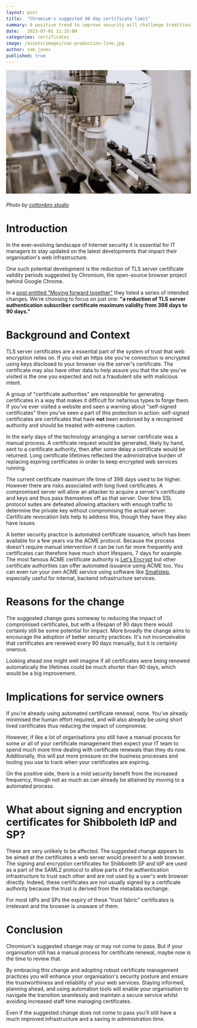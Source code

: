```yaml
---
layout: post
title:  "Chromium's suggested 90 day certificate limit"
summary: A positive trend to improve security will challenge traditional behaviours around server certificates.
date:   2023-07-01 11:15:00
categories: certificates
image: /assets/images/can-production-line.jpg
author: sam_jones
published: true
---
```


![A can production line](/assets/images/can-production-line.jpg)

###### Photo by [cottonbro studio](https://www.pexels.com/@cottonbro/)

# Introduction

In the ever-evolving landscape of Internet security it is essential for IT managers to stay updated on the latest
developments that impact their organisation's web infrastructure.

One such potential development is the reduction of TLS server certificate validity periods suggested by Chromium, the
open-source browser project behind Google Chrome.

In
a [post entitled "Moving forward together"](https://www.chromium.org/Home/chromium-security/root-ca-policy/moving-forward-together/)
they listed a series of intended changes. We're choosing to focus on just one: **"a reduction of TLS server
authentication subscriber certificate maximum validity from 398 days to 90 days."**

# Background and Context

TLS server certificates are a essential part of the system of trust that web encryption relies on.
If you visit an https site you're connection is encrypted using keys disclosed to your browser via the server's
certificate. The certificate may also have other data to help assure you that the site you've visited is the one you
expected and not a fraudulent site with malicious intent.

A group of "certificate authorities" are responsible for generating certificates in a way that makes it difficult for
nefarious types to forge them. 
If you've ever visited a website and seen a warning about "self-signed certificates" then you've seen a part of this
protection in action: self-signed certificates are certificates that have **not** been endorsed by a recognised authority
and should be treated with extreme caution.

In the early days of the technology arranging a server certificate was a manual process. A certificate request would be
generated, likely by hand, sent to a certificate authority, then after some delay a certificate would be returned. Long
certificate lifetimes reflected the administrative burden of replacing expiring certificates in order to keep encrypted
web services running.

The current certificate maximum life time of 398 days used to be higher. However there are risks associated with long
lived certificates. A compromised server will allow an attacker to acquire a server's certificate and keys and thus pass
themselves off as that server. Over time SSL protocol suites are defeated allowing attackers with enough traffic to
determine the private key without compromising the actual server. Certificate revocation lists help to address this,
though they have they also have issues.

A better security practice is automated certificate issuance, which has been available for a few years via the ACME protocol.
Because the process doesn't require manual intervention it can be run far more frequently and certificates can therefore have much
short lifespans, 7 days for example. The most famous ACME certificate authority is [Let's Encrypt](https://letsencrypt.org/)
but other certificate authorities can offer automated issuance using ACME too. You can even run your own ACME service using
software like [Smallstep](https://smallstep.com/blog/private-acme-server/), especially useful for internal, 
backend infrastructure services.

# Reasons for the change

The suggested change goes someway to reducing the impact of compromised certificates, but with a lifespan of 90 days
there would certainly still be some potential for impact. More broadly the change aims to encourage the adoption of
better security practices. It's not inconceivable that certificates are renewed every 90 days manually, but it is
certainly onerous.

Looking ahead one might well imagine if all certificates were being renewed automatically the lifetimes could be much
shorter than 90 days, which would be a big improvement.

# Implications for service owners

If you're already using automated certificate renewal, none. You've already minimised the human effort required, and
will also already be using short lived certificates thus reducing the impact of compromise.

However, if like a lot of organisations you still have a manual process for some or all of your certificate management
then expect your IT team to spend much more time dealing with certificate renewals than they do now. Additionally, this
will put more pressure on the business processes and tooling you use to track when your certificates are expiring.

On the positive side, there is a mild security benefit from the increased frequency, though not as much as can already
be attained by moving to a automated process.

# What about signing and encryption certificates for Shibboleth IdP and SP?

These are very unlikely to be affected. The suggested change appears to be aimed at the certificates a web server would
present to a web browser. The signing and encryption certificates for Shibboleth SP and IdP are used as a part of the
SAML2 protocol to allow parts of the authentication infrastructure to trust each other and are not used by a user's web
browser directly. Indeed, these certificates are not usually signed by a certificate authority because the trust is
derived from the metadata exchange. 

For most IdPs and SPs the expiry of these "trust fabric" certificates is irrelevant and
the browser is unaware of them.

# Conclusion

Chromium's suggested change may or may not come to pass. But if your organisation still has a manual process for
certificate renewal, maybe now is the time to review that.

By embracing this change and adopting robust certificate management practices you will enhance your organisation's
security posture and ensure the trustworthiness and reliability of your web services. Staying informed, planning ahead,
and using automation tools will enable your organisation to navigate the transition seamlessly and maintain a secure
service whilst avoiding increased staff time managing certificates.

Even if the suggested change does not come to pass you'll still have a much improved infrastructure and a saving in
administration time.
